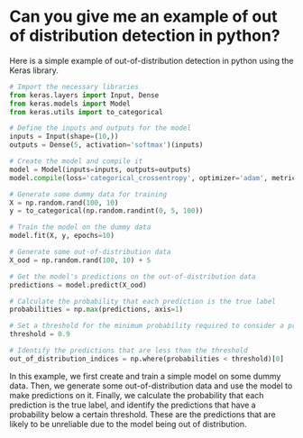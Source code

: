 # Can you give me an example of out of distribution detection in python?

Here is a simple example of out-of-distribution detection in python using the
Keras library.

```python 
# Import the necessary libraries
from keras.layers import Input, Dense
from keras.models import Model
from keras.utils import to_categorical

# Define the inputs and outputs for the model
inputs = Input(shape=(10,))
outputs = Dense(5, activation='softmax')(inputs)

# Create the model and compile it
model = Model(inputs=inputs, outputs=outputs)
model.compile(loss='categorical_crossentropy', optimizer='adam', metrics=['accuracy'])

# Generate some dummy data for training
X = np.random.rand(100, 10)
y = to_categorical(np.random.randint(0, 5, 100))

# Train the model on the dummy data
model.fit(X, y, epochs=10)

# Generate some out-of-distribution data
X_ood = np.random.rand(100, 10) + 5

# Get the model's predictions on the out-of-distribution data
predictions = model.predict(X_ood)

# Calculate the probability that each prediction is the true label
probabilities = np.max(predictions, axis=1)

# Set a threshold for the minimum probability required to consider a prediction reliable
threshold = 0.9

# Identify the predictions that are less than the threshold
out_of_distribution_indices = np.where(probabilities < threshold)[0]
```

In this example, we first create and train a simple model on some dummy data.
Then, we generate some out-of-distribution data and use the model to make
predictions on it. Finally, we calculate the probability that each prediction is
the true label, and identify the predictions that have a probability below a
certain threshold. These are the predictions that are likely to be unreliable
due to the model being out of distribution.